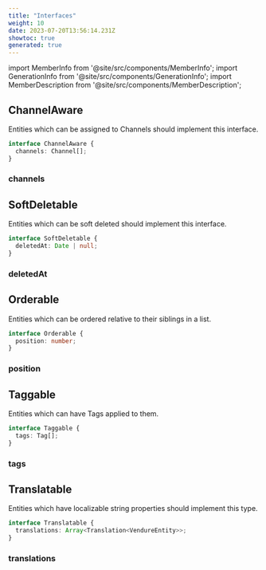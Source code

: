 ```yaml
---
title: "Interfaces"
weight: 10
date: 2023-07-20T13:56:14.231Z
showtoc: true
generated: true
---
```

<!-- This file was generated from the Vendure source. Do not modify. Instead, re-run the "docs:build" script -->
import MemberInfo from '@site/src/components/MemberInfo';
import GenerationInfo from '@site/src/components/GenerationInfo';
import MemberDescription from '@site/src/components/MemberDescription';


## ChannelAware

<GenerationInfo sourceFile="packages/core/src/common/types/common-types.ts" sourceLine="17" packageName="@vendure/core" />

Entities which can be assigned to Channels should implement this interface.

```ts title="Signature"
interface ChannelAware {
  channels: Channel[];
}
```

### channels

<MemberInfo kind="property" type="<a href='/typescript-api/entities/channel#channel'>Channel</a>[]"   />




## SoftDeletable

<GenerationInfo sourceFile="packages/core/src/common/types/common-types.ts" sourceLine="28" packageName="@vendure/core" />

Entities which can be soft deleted should implement this interface.

```ts title="Signature"
interface SoftDeletable {
  deletedAt: Date | null;
}
```

### deletedAt

<MemberInfo kind="property" type="Date | null"   />




## Orderable

<GenerationInfo sourceFile="packages/core/src/common/types/common-types.ts" sourceLine="39" packageName="@vendure/core" />

Entities which can be ordered relative to their siblings in a list.

```ts title="Signature"
interface Orderable {
  position: number;
}
```

### position

<MemberInfo kind="property" type="number"   />




## Taggable

<GenerationInfo sourceFile="packages/core/src/common/types/common-types.ts" sourceLine="50" packageName="@vendure/core" />

Entities which can have Tags applied to them.

```ts title="Signature"
interface Taggable {
  tags: Tag[];
}
```

### tags

<MemberInfo kind="property" type="<a href='/typescript-api/entities/tag#tag'>Tag</a>[]"   />




## Translatable

<GenerationInfo sourceFile="packages/core/src/common/types/locale-types.ts" sourceLine="29" packageName="@vendure/core" />

Entities which have localizable string properties should implement this type.

```ts title="Signature"
interface Translatable {
  translations: Array<Translation<VendureEntity>>;
}
```

### translations

<MemberInfo kind="property" type="Array&#60;Translation&#60;<a href='/typescript-api/entities/vendure-entity#vendureentity'>VendureEntity</a>&#62;&#62;"   />


